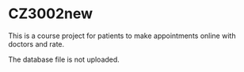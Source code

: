 # CZ3002new

This is a course project for patients to make appointments online with doctors and rate.

The database file is not uploaded.
